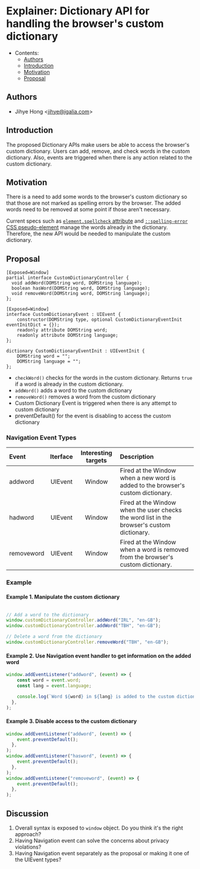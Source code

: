 # Explainer: Dictionary API for handling the browser's custom dictionary

- Contents:
  - [Authors](#authors)
  - [Introduction](#introduction)
  - [Motivation](#motivation)
  - [Proposal](#proposal)

## <a name="authors"></a> Authors

* Jihye Hong \<jihye@igalia.com\>

## <a name="introduction"></a> Introduction

The proposed Dictionary APIs make users be able to access the browser's custom dictionary. Users can add, remove, and check words in the custom dictionary.
Also, events are triggered when there is any action related to the custom dictionary.

## <a name="motivation"></a> Motivation

There is a need to add some words to the browser's custom dictionary so that those are not marked as spelling errors by the browser.
The added words need to be removed at some point if those aren't necessary.

Current specs such as [`element.spellcheck` attribute](https://html.spec.whatwg.org/multipage/interaction.html#attr-spellcheck) and [`::spelling-error` CSS pseudo-element](https://drafts.csswg.org/css-pseudo/#selectordef-spelling-error) manage the words already in the dictionary.
Therefore, the new API would be needed to manipulate the custom dictionary.

## <a name="proposal"></a> Proposal

```
[Exposed=Window]
partial interface CustomDictionaryController {
  void addWord(DOMString word, DOMString language);
  boolean hasWord(DOMString word, DOMString language);
  void removeWord(DOMString word, DOMString language);
};

[Exposed=Window]
interface CustomDictionaryEvent : UIEvent {
    constructor(DOMString type, optional CustomDictionaryEventInit eventInitDict = {});
    readonly attribute DOMString word;
    readonly attribute DOMString language;
};

dictionary CustomDictionaryEventInit : UIEventInit {
    DOMString word = "";
    DOMString language = "";
};
```

- `checkWord()` checks for the words in the custom dictionary. Returns `true` if a word is already in the custom dictionary.
- `addWord()` adds a word to the custom dictionary
- `removeWord()` removes a word from the custom dictionary
- Custom Dictionary Event is triggered when there is any attempt to custom dictionary
- preventDefault() for the event is disabling to access the custom dictionary

### Navigation Event Types

| Event      | Iterface | Interesting targets | Description |
| :--------- | :------: | :----: | :---- |
| addword    |  UIEvent | Window | Fired at the Window when a new word is added to the browser's custom dictionary. |
| hadword  |  UIEvent | Window | Fired at the Window when the user checks the word list in the browser's custom dictionary. |
| removeword |  UIEvent | Window | Fired at the Window when a word is removed from the browser's custom dictionary. |

### Example

#### Example 1. Manipulate the custom dictionary
```js

// Add a word to the dictionary
window.customDictionaryController.addWord("IRL", "en-GB");
window.customDictionaryController.addWord("TBH", "en-GB");

// Delete a word from the dictionary
window.customDictionaryController.removeWord("TBH", "en-GB");

```

#### Example 2. Use Navigation event handler to get information on the added word

```js
window.addEventListener("addword", (event) => {
    const word = event.word;
    const lang = event.language;

    console.log(`Word ${word} in ${lang} is added to the custom dictionary`);
  },
);
```
#### Example 3. Disable access to the custom dictionary

```js
window.addEventListener("addword", (event) => {
    event.preventDefault();
  },
);
window.addEventListener("hasword", (event) => {
    event.preventDefault();
  },
);
window.addEventListener("removeword", (event) => {
    event.preventDefault();
  },
);

```
## Discussion

1. Overall syntax is exposed to `window` object. Do you think it's the right approach?
2. Having Navigation event can solve the concerns about privacy violations?
3. Having Navigation event separately as the proposal or making it one of the UIEvent types?
